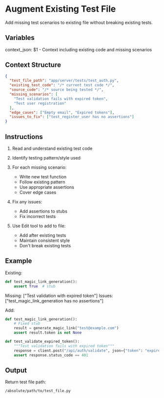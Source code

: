 # Augment Existing Test File

Add missing test scenarios to existing file without breaking existing tests.

## Variables
context_json: $1 - Context including existing code and missing scenarios

## Context Structure
```json
{
  "test_file_path": "app/server/tests/test_auth.py",
  "existing_test_code": "/* current test code */",
  "source_code": "/* source being tested */",
  "missing_scenarios": [
    "Test validation fails with expired token",
    "Test user registration"
  ],
  "edge_cases": ["Empty email", "Expired tokens"],
  "issues_to_fix": ["test_register_user has no assertions"]
}
```

## Instructions

1. Read and understand existing test code
2. Identify testing pattern/style used
3. For each missing scenario:
   - Write new test function
   - Follow existing pattern
   - Use appropriate assertions
   - Cover edge cases

4. Fix any issues:
   - Add assertions to stubs
   - Fix incorrect tests

5. Use Edit tool to add to file:
   - Add after existing tests
   - Maintain consistent style
   - Don't break existing tests

## Example

Existing:
```python
def test_magic_link_generation():
    assert True  # stub
```

Missing: ["Test validation with expired token"]
Issues: ["test_magic_link_generation has no assertions"]

Add:
```python
def test_magic_link_generation():
    # Fixed stub
    result = generate_magic_link("test@example.com")
    assert result.token is not None

def test_validate_expired_token():
    """Test validation fails with expired token"""
    response = client.post("/api/auth/validate", json={"token": "expired"})
    assert response.status_code == 401
```

## Output
Return test file path:
```
/absolute/path/to/test_file.py
```
